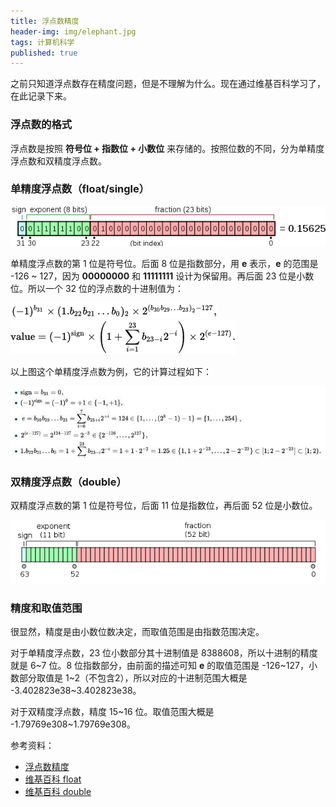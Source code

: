 ```yaml
---
title: 浮点数精度
header-img: img/elephant.jpg
tags: 计算机科学
published: true
---
```


之前只知道浮点数存在精度问题，但是不理解为什么。现在通过维基百科学习了，在此记录下来。

### 浮点数的格式

浮点数是按照 **符号位 + 指数位 + 小数位** 来存储的。按照位数的不同，分为单精度浮点数和双精度浮点数。

### 单精度浮点数（float/single）

![single](/post_img/float-precision/float.png)

单精度浮点数的第 1 位是符号位。后面 8 位是指数部分，用 **e** 表示，**e** 的范围是 -126 ~ 127，因为 **00000000** 和 **11111111** 设计为保留用。再后面 23 位是小数位。所以一个 32 位的浮点数的十进制值为：

![float value](/post_img/float-precision/float-val.png)
![float value2](/post_img/float-precision/float-val2.png)

以上图这个单精度浮点数为例，它的计算过程如下：

![float value3](/post_img/float-precision/float-val3.jpg)

### 双精度浮点数（double）

双精度浮点数的第 1 位是符号位，后面 11 位是指数位，再后面 52 位是小数位。

![double](/post_img/float-precision/double.png)

### 精度和取值范围

很显然，精度是由小数位数决定，而取值范围是由指数范围决定。

对于单精度浮点数，23 位小数部分其十进制值是 8388608，所以十进制的精度就是 6~7 位。8 位指数部分，由前面的描述可知 **e** 的取值范围是 -126~127，小数部分取值是 1~2（不包含2），所以对应的十进制范围大概是 -3.402823e38~3.402823e38。

对于双精度浮点数，精度 15~16 位。取值范围大概是 -1.79769e308~1.79769e308。

参考资料：

+ [浮点数精度](http://blog.csdn.net/dxy612/article/details/5518477/)
+ [维基百科 float](https://en.wikipedia.org/wiki/Single-precision_floating-point_format)
+ [维基百科 double](https://en.wikipedia.org/wiki/Double-precision_floating-point_format)
